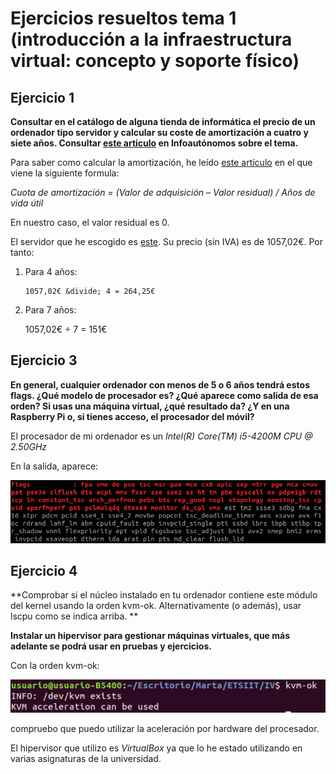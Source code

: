 # Ejercicios resueltos tema 1 (introducción a la infraestructura virtual: concepto y soporte físico)

## Ejercicio 1

**Consultar en el catálogo de alguna tienda de informática el precio de un ordenador tipo servidor y calcular su coste de amortización a cuatro y siete años. Consultar [este articulo](https://infoautonomos.eleconomista.es/consultas-a-la-comunidad/988/) en Infoautónomos sobre el tema.**

Para saber como calcular la amortización, he leído [este artículo](https://www.ionos.es/startupguide/gestion/calculo-de-la-amortizacion/) en el que viene la siguiente formula:

*Cuota de amortización = (Valor de adquisición – Valor residual) / Años de vida útil*

En nuestro caso, el valor residual es 0.

El servidor que he escogido es [este](https://www.pccomponentes.com/servidor-hp-proliant-ml110-gen10-intel-xeon-3106-16gb). Su precio (sin IVA) es de 1057,02€. Por tanto: 

1. Para 4 años: 

       1057,02€ &divide; 4 = 264,25€
       
2. Para 7 años:

    1057,02€ &divide; 7 = 151€

## Ejercicio 3
**En general, cualquier ordenador con menos de 5 o 6 años tendrá estos flags. ¿Qué modelo de procesador es? ¿Qué aparece como salida de esa orden? Si usas una máquina virtual, ¿qué resultado da? ¿Y en una Raspberry Pi o, si tienes acceso, el procesador del móvil?**

El procesador de mi ordenador es un *Intel(R) Core(TM) i5-4200M CPU @ 2.50GHz*

En la salida, aparece: 

![Sin titulo](./images/flags_tema_1.png)

## Ejercicio 4

**Comprobar si el núcleo instalado en tu ordenador contiene este módulo del kernel usando la orden kvm-ok. Alternativamente (o además), usar lscpu como se indica arriba. **

**Instalar un hipervisor para gestionar máquinas virtuales, que más adelante se podrá usar en pruebas y ejercicios.**

Con la orden kvm-ok:

![Sin titulo](./images/kvm-ok.png)

compruebo que puedo utilizar la aceleración por hardware del procesador.

El hipervisor que utilizo es *VirtualBox* ya que lo he estado utilizando en varias asignaturas de la universidad.
